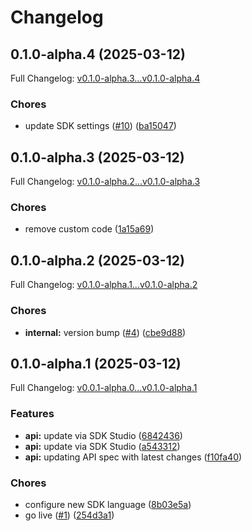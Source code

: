 # Changelog

## 0.1.0-alpha.4 (2025-03-12)

Full Changelog: [v0.1.0-alpha.3...v0.1.0-alpha.4](https://github.com/LiquidMetal-AI/raindrop-typescript-sdk/compare/v0.1.0-alpha.3...v0.1.0-alpha.4)

### Chores

* update SDK settings ([#10](https://github.com/LiquidMetal-AI/raindrop-typescript-sdk/issues/10)) ([ba15047](https://github.com/LiquidMetal-AI/raindrop-typescript-sdk/commit/ba1504785759b63db33e1199313cd69538c33c9a))

## 0.1.0-alpha.3 (2025-03-12)

Full Changelog: [v0.1.0-alpha.2...v0.1.0-alpha.3](https://github.com/LiquidMetal-AI/raindrop-typescript-sdk/compare/v0.1.0-alpha.2...v0.1.0-alpha.3)

### Chores

* remove custom code ([1a15a69](https://github.com/LiquidMetal-AI/raindrop-typescript-sdk/commit/1a15a69e35b6bae4d83b0c3a7cc146c7036d1469))

## 0.1.0-alpha.2 (2025-03-12)

Full Changelog: [v0.1.0-alpha.1...v0.1.0-alpha.2](https://github.com/LiquidMetal-AI/raindrop-typescript-sdk/compare/v0.1.0-alpha.1...v0.1.0-alpha.2)

### Chores

* **internal:** version bump ([#4](https://github.com/LiquidMetal-AI/raindrop-typescript-sdk/issues/4)) ([cbe9d88](https://github.com/LiquidMetal-AI/raindrop-typescript-sdk/commit/cbe9d88a7ff6cce768b4e8d25fa9c688f948e444))

## 0.1.0-alpha.1 (2025-03-12)

Full Changelog: [v0.0.1-alpha.0...v0.1.0-alpha.1](https://github.com/LiquidMetal-AI/raindrop-typescript-sdk/compare/v0.0.1-alpha.0...v0.1.0-alpha.1)

### Features

* **api:** update via SDK Studio ([6842436](https://github.com/LiquidMetal-AI/raindrop-typescript-sdk/commit/684243612edac2f257f6f7d0155f050517a6cf0e))
* **api:** update via SDK Studio ([a543312](https://github.com/LiquidMetal-AI/raindrop-typescript-sdk/commit/a5433120f61a39bda7433e1d2711a9220ee8cca8))
* **api:** updating API spec with latest changes ([f10fa40](https://github.com/LiquidMetal-AI/raindrop-typescript-sdk/commit/f10fa408af9223980d381d311727b25c509d8ba2))


### Chores

* configure new SDK language ([8b03e5a](https://github.com/LiquidMetal-AI/raindrop-typescript-sdk/commit/8b03e5a2d5db28b8deb27d68d0355d80de60cdf1))
* go live ([#1](https://github.com/LiquidMetal-AI/raindrop-typescript-sdk/issues/1)) ([254d3a1](https://github.com/LiquidMetal-AI/raindrop-typescript-sdk/commit/254d3a1ee0cb65647f4fc072cea219d6f4185d5b))
